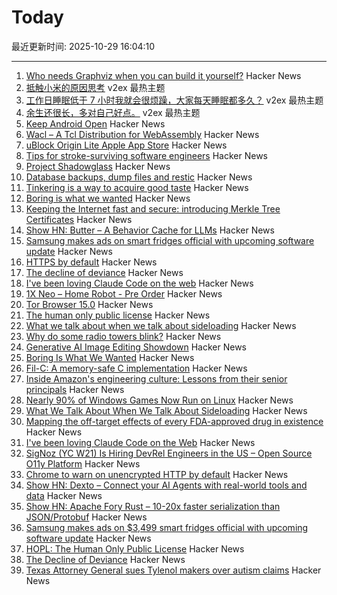 # Today

最近更新时间: 2025-10-29 16:04:10

--- 
1. [Who needs Graphviz when you can build it yourself?](https://spidermonkey.dev/blog/2025/10/28/iongraph-web.html) Hacker News
2. [抵触小米的原因思考](https://www.v2ex.com/t/1169098) v2ex 最热主题
3. [工作日睡眠低于 7 小时我就会很烦躁，大家每天睡眠都多久？](https://www.v2ex.com/t/1169042) v2ex 最热主题
4. [余生还很长，多对自己好点。](https://www.v2ex.com/t/1169037) v2ex 最热主题
5. [Keep Android Open](http://keepandroidopen.org/) Hacker News
6. [Wacl – A Tcl Distribution for WebAssembly](https://github.com/ecky-l/wacl) Hacker News
7. [uBlock Origin Lite Apple App Store](https://apps.apple.com/in/app/ublock-origin-lite/id6745342698) Hacker News
8. [Tips for stroke-surviving software engineers](https://blog.j11y.io/2025-10-29_stroke_tips_for_engineers/) Hacker News
9. [Project Shadowglass](https://shadowglassgame.com) Hacker News
10. [Database backups, dump files and restic](https://strugglers.net/posts/2025/database-backups-dump-files-and-restic/) Hacker News
11. [Tinkering is a way to acquire good taste](https://seated.ro/blog/tinkering-a-lost-art) Hacker News
12. [Boring is what we wanted](https://512pixels.net/2025/10/boring-is-what-we-wanted/) Hacker News
13. [Keeping the Internet fast and secure: introducing Merkle Tree Certificates](https://blog.cloudflare.com/bootstrap-mtc/) Hacker News
14. [Show HN: Butter – A Behavior Cache for LLMs](https://www.butter.dev/) Hacker News
15. [Samsung makes ads on smart fridges official with upcoming software update](https://arstechnica.com/gadgets/2025/10/samsung-makes-ads-on-3499-smart-fridges-official-with-upcoming-software-update/) Hacker News
16. [HTTPS by default](https://security.googleblog.com/2025/10/https-by-default.html) Hacker News
17. [The decline of deviance](https://www.experimental-history.com/p/the-decline-of-deviance) Hacker News
18. [I've been loving Claude Code on the web](https://ben.page/claude-code-web) Hacker News
19. [1X Neo – Home Robot - Pre Order](https://www.1x.tech/order) Hacker News
20. [Tor Browser 15.0](https://blog.torproject.org/new-release-tor-browser-150/) Hacker News
21. [The human only public license](https://vanderessen.com/posts/hopl/) Hacker News
22. [What we talk about when we talk about sideloading](https://f-droid.org/2025/10/28/sideloading.html) Hacker News
23. [Why do some radio towers blink?](https://www.jeffgeerling.com/blog/2025/why-do-some-radio-towers-blink) Hacker News
24. [Generative AI Image Editing Showdown](https://genai-showdown.specr.net/image-editing) Hacker News
25. [Boring Is What We Wanted](https://512pixels.net/2025/10/boring-is-what-we-wanted/) Hacker News
26. [Fil-C: A memory-safe C implementation](https://lwn.net/SubscriberLink/1042938/658ade3768dd4758/) Hacker News
27. [Inside Amazon's engineering culture: Lessons from their senior principals](https://olshansky.substack.com/p/inside-amazons-engineering-culture) Hacker News
28. [Nearly 90% of Windows Games Now Run on Linux](https://www.tomshardware.com/software/linux/nearly-90-percent-of-windows-games-now-run-on-linux-latest-data-shows-as-windows-10-dies-gaming-on-linux-is-more-viable-than-ever) Hacker News
29. [What We Talk About When We Talk About Sideloading](https://f-droid.org/2025/10/28/sideloading.html) Hacker News
30. [Mapping the off-target effects of every FDA-approved drug in existence](https://www.owlposting.com/p/mapping-the-off-target-effects-of) Hacker News
31. [I've been loving Claude Code on the Web](https://ben.page/claude-code-web) Hacker News
32. [SigNoz (YC W21) Is Hiring DevRel Engineers in the US – Open Source O11y Platform](https://jobs.ashbyhq.com/SigNoz/8447522c-1163-48d0-8f55-fac25f64a0f3) Hacker News
33. [Chrome to warn on unencrypted HTTP by default](https://security.googleblog.com/2025/10/https-by-default.html) Hacker News
34. [Show HN: Dexto – Connect your AI Agents with real-world tools and data](https://github.com/truffle-ai/dexto) Hacker News
35. [Show HN: Apache Fory Rust – 10-20x faster serialization than JSON/Protobuf](https://fory.apache.org/blog/2025/10/29/fory_rust_versatile_serialization_framework/) Hacker News
36. [Samsung makes ads on $3,499 smart fridges official with upcoming software update](https://arstechnica.com/gadgets/2025/10/samsung-makes-ads-on-3499-smart-fridges-official-with-upcoming-software-update/) Hacker News
37. [HOPL: The Human Only Public License](https://vanderessen.com/posts/hopl/) Hacker News
38. [The Decline of Deviance](https://www.experimental-history.com/p/the-decline-of-deviance) Hacker News
39. [Texas Attorney General sues Tylenol makers over autism claims](https://www.bbc.com/news/articles/ce9d3n1r08do) Hacker News
